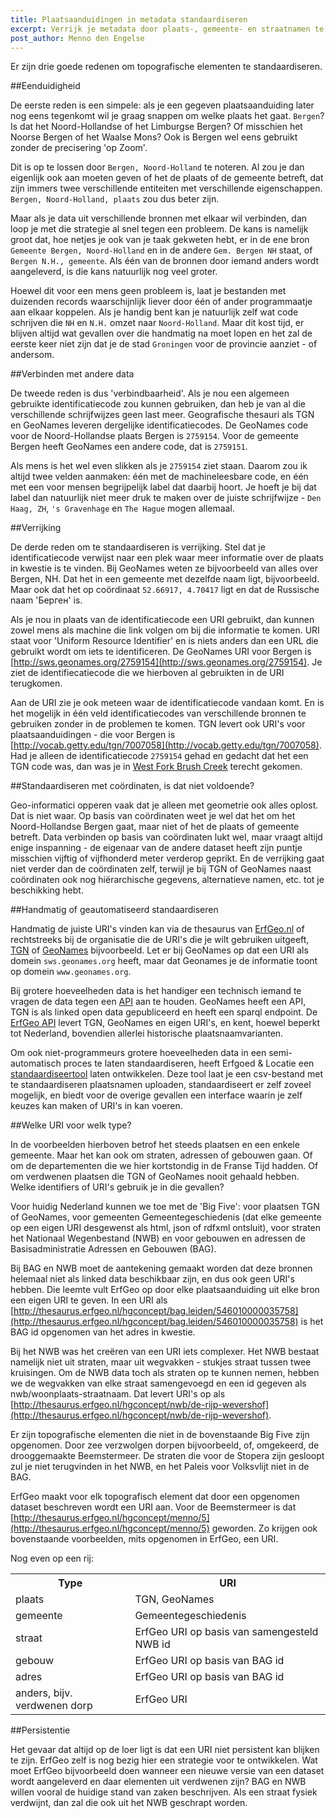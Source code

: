 ```yaml
---
title: Plaatsaanduidingen in metadata standaardiseren
excerpt: Verrijk je metadata door plaats-, gemeente- en straatnamen te standaardiseren
post_author: Menno den Engelse
---
```


Er zijn drie goede redenen om topografische elementen te standaardiseren.

##Eenduidigheid

De eerste reden is een simpele: als je een gegeven plaatsaanduiding later nog eens tegenkomt wil je graag snappen om welke plaats het gaat. `Bergen`? Is dat het Noord-Hollandse of het Limburgse Bergen? Of misschien het Noorse Bergen of het Waalse Mons? Ook is Bergen wel eens gebruikt zonder de precisering 'op Zoom'.

Dit is op te lossen door `Bergen, Noord-Holland` te noteren. Al zou je dan eigenlijk ook aan moeten geven of het de plaats of de gemeente betreft, dat zijn immers twee verschillende entiteiten met verschillende eigenschappen. `Bergen, Noord-Holland, plaats` zou dus beter zijn.

Maar als je data uit verschillende bronnen met elkaar wil verbinden, dan loop je met die strategie al snel tegen een probleem. De kans is namelijk groot dat, hoe netjes je ook van je taak gekweten hebt, er in de ene bron `Gemeente Bergen, Noord-Holland` en in de andere `Gem. Bergen NH` staat, of `Bergen N.H., gemeente`. Als één van de bronnen door iemand anders wordt aangeleverd, is die kans natuurlijk nog veel groter.

Hoewel dit voor een mens geen probleem is, laat je bestanden met duizenden records waarschijnlijk liever door één of ander programmaatje aan elkaar koppelen. Als je handig bent kan je natuurlijk zelf wat code schrijven 
die `NH` en `N.H.` omzet naar `Noord-Holland`. Maar dit kost tijd, er blijven altijd wat gevallen over die handmatig na moet lopen en het zal de eerste keer niet zijn dat je de stad `Groningen` voor de provincie aanziet - of andersom.

##Verbinden met andere data

De tweede reden is dus 'verbindbaarheid'. Als je nou een algemeen gebruikte identificatiecode zou kunnen gebruiken, dan heb je van al die verschillende schrijfwijzes geen last meer. Geografische thesauri als TGN en GeoNames leveren dergelijke identificatiecodes. De GeoNames code voor de Noord-Hollandse plaats Bergen is `2759154`. Voor de gemeente Bergen heeft GeoNames een andere code, dat is `2759151`.

Als mens is het wel even slikken als je `2759154` ziet staan. Daarom zou ik altijd twee velden aanmaken: één met de machineleesbare code, en één met een voor mensen begrijpelijk label dat daarbij hoort. Je hoeft je bij dat label dan natuurlijk niet meer druk te maken over de juiste schrijfwijze - `Den Haag, ZH`, `'s Gravenhage` en `The Hague` mogen allemaal.

##Verrijking

De derde reden om te standaardiseren is verrijking. Stel dat je identificatiecode verwijst naar een plek waar meer informatie over de plaats in kwestie is te vinden. Bij GeoNames weten ze bijvoorbeeld van alles over Bergen, NH. Dat het in een gemeente met dezelfde naam ligt, bijvoorbeeld. Maar ook dat het op coördinaat `52.66917, 4.70417` ligt en dat de Russische naam 'Берген' is.

Als je nou in plaats van de identificatiecode een URI gebruikt, dan kunnen zowel mens als machine die link volgen om bij die informatie te komen. URI staat voor 'Uniform Resource Identifier' en is niets anders dan een URL die gebruikt wordt om iets te identificeren. De GeoNames URI voor Bergen is [http://sws.geonames.org/2759154](http://sws.geonames.org/2759154). Je ziet de identifiecatiecode die we hierboven al gebruikten in de URI terugkomen.

Aan de URI zie je ook meteen waar de identificatiecode vandaan komt. En is het mogelijk in één veld identificatiecodes van verschillende bronnen te gebruiken zonder in de problemen te komen. TGN levert ook URI's voor plaatsaanduidingen - die voor Bergen is [http://vocab.getty.edu/tgn/7007058](http://vocab.getty.edu/tgn/7007058). Had je alleen de identificatiecode `2759154` gehad en gedacht dat het een TGN code was, dan was je in [West Fork Brush Creek](http://vocab.getty.edu/tgn/2759154) terecht gekomen.


##Standaardiseren met coördinaten, is dat niet voldoende?

Geo-informatici opperen vaak dat je alleen met geometrie ook alles oplost. Dat is niet waar. Op basis van coördinaten weet je wel dat het om het Noord-Hollandse Bergen gaat, maar niet of het de plaats of gemeente betreft. Data verbinden op basis van coördinaten lukt wel, maar vraagt altijd enige inspanning - de eigenaar van de andere dataset heeft zijn puntje misschien vijftig of vijfhonderd meter verderop geprikt. En de verrijking gaat niet verder dan de coördinaten zelf, terwijl je bij TGN of GeoNames naast coördinaten ook nog hiërarchische gegevens, alternatieve namen, etc. tot je beschikking hebt.


##Handmatig of geautomatiseerd standaardiseren

Handmatig de juiste URI's vinden kan via de thesaurus van [ErfGeo.nl](http://erfgeo.nl) of rechtstreeks bij de organisatie die de URI's die je wilt gebruiken uitgeeft, [TGN](http://vocab.getty.edu/) of [GeoNames](http://www.geonames.org/) bijvoorbeeld. Let er bij GeoNames op dat een URI als domein `sws.geonames.org` heeft, maar dat Geonames je de informatie toont op domein `www.geonames.org`.


Bij grotere hoeveelheden data is het handiger een technisch iemand te vragen de data tegen een [API](https://en.wikipedia.org/wiki/Web_API) aan te houden. GeoNames heeft een API, TGN is als linked open data gepubliceerd en heeft een sparql endpoint. De [ErfGeo API](/tools/api.html) levert TGN, GeoNames en eigen URI's, en kent, hoewel beperkt tot Nederland, bovendien allerlei historische plaatsnaamvarianten.


Om ook niet-programmeurs grotere hoeveelheden data in een semi-automatisch proces te laten standaardiseren, heeft Erfgoed & Locatie een [standaardiseertool](/tools/standaardiseren.html) laten ontwikkelen. Deze tool laat je een csv-bestand met te standaardiseren plaatsnamen uploaden, standaardiseert er zelf zoveel mogelijk, en biedt voor de overige gevallen een interface waarin je zelf keuzes kan maken of URI's in kan voeren.


##Welke URI voor welk type?

In de voorbeelden hierboven betrof het steeds plaatsen en een enkele gemeente. Maar het kan ook om straten, adressen of gebouwen gaan. Of om de departementen die we hier kortstondig in de Franse Tijd hadden. Of om verdwenen plaatsen die TGN of GeoNames nooit gehaald hebben. Welke identifiers of URI's gebruik je in die gevallen?

Voor huidig Nederland kunnen we toe met de 'Big Five': voor plaatsen TGN of GeoNames, voor gemeenten Gemeentegeschiedenis (dat elke gemeente op een eigen URI desgewenst als html, json of rdfxml ontsluit), voor straten het Nationaal Wegenbestand (NWB) en voor gebouwen en adressen de Basisadministratie Adressen en Gebouwen (BAG).

Bij BAG en NWB moet de aantekening gemaakt worden dat deze bronnen helemaal niet als linked data beschikbaar zijn, en dus ook geen URI's hebben.  Die leemte vult ErfGeo op door elke plaatsaanduiding uit elke bron een eigen URI te geven. In een URI als [http://thesaurus.erfgeo.nl/hgconcept/bag.leiden/546010000035758](http://thesaurus.erfgeo.nl/hgconcept/bag.leiden/546010000035758) is het BAG id opgenomen van het adres in kwestie.

Bij het NWB was het creëren van een URI iets complexer. Het NWB bestaat namelijk niet uit straten, maar uit wegvakken - stukjes straat tussen twee kruisingen. Om de NWB data toch als straten op te kunnen nemen, hebben we de wegvakken van elke straat samengevoegd en een id gegeven als nwb/woonplaats-straatnaam. Dat levert URI's op als [http://thesaurus.erfgeo.nl/hgconcept/nwb/de-rijp-wevershof](http://thesaurus.erfgeo.nl/hgconcept/nwb/de-rijp-wevershof).

Er zijn topografische elementen die niet in de bovenstaande Big Five zijn opgenomen. Door zee verzwolgen dorpen bijvoorbeeld, of, omgekeerd, de drooggemaakte Beemstermeer. De straten die voor de Stopera zijn gesloopt zul je niet terugvinden in het NWB, en het Paleis voor Volksvlijt niet in de BAG.

ErfGeo maakt voor elk topografisch element dat door een opgenomen dataset beschreven wordt een URI aan. Voor de Beemstermeer is dat [http://thesaurus.erfgeo.nl/hgconcept/menno/5](http://thesaurus.erfgeo.nl/hgconcept/menno/5) geworden. Zo krijgen ook bovenstaande voorbeelden, mits opgenomen in ErfGeo, een URI.

Nog even op een rij:

<table>
<tr><th>Type</th><th>URI</th></tr>
<tr><td>plaats</td><td>TGN, GeoNames</td></tr>
<tr><td>gemeente</td><td>Gemeentegeschiedenis</td></tr>
<tr><td>straat</td><td>ErfGeo URI op basis van samengesteld NWB id</td></tr>
<tr><td>gebouw</td><td>ErfGeo URI op basis van BAG id</td></tr>
<tr><td>adres</td><td>ErfGeo URI op basis van BAG id</td></tr>
<tr><td>anders, bijv. verdwenen dorp</td><td>ErfGeo URI</td></tr>
</table>


##Persistentie 

Het gevaar dat altijd op de loer ligt is dat een URI niet persistent kan blijken te zijn. ErfGeo zelf is nog bezig hier een strategie voor te ontwikkelen. Wat moet ErfGeo bijvoorbeeld doen wanneer een nieuwe versie van een dataset wordt aangeleverd en daar elementen uit verdwenen zijn? BAG en NWB willen vooral de huidige stand van zaken beschrijven. Als een straat fysiek verdwijnt, dan zal die ook uit het NWB geschrapt worden.





